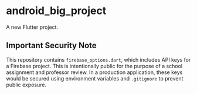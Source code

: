 # android_big_project

A new Flutter project.

## Important Security Note

This repository contains `firebase_options.dart`, which includes API keys for a Firebase project. This is intentionally public for the purpose of a school assignment and professor review. In a production application, these keys would be secured using environment variables and `.gitignore` to prevent public exposure.
